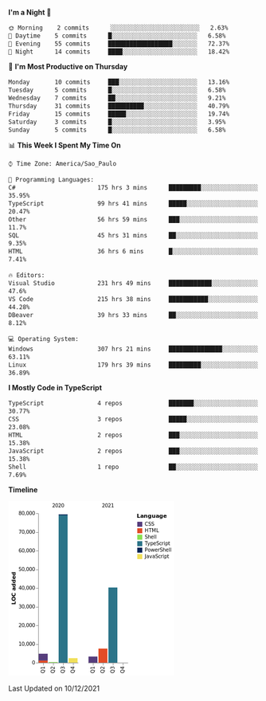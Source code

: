 <!--START_SECTION:waka-->
**I'm a Night 🦉** 

```text
🌞 Morning    2 commits      ░░░░░░░░░░░░░░░░░░░░░░░░░   2.63% 
🌆 Daytime    5 commits      █░░░░░░░░░░░░░░░░░░░░░░░░   6.58% 
🌃 Evening    55 commits     ██████████████████░░░░░░░   72.37% 
🌙 Night      14 commits     ████░░░░░░░░░░░░░░░░░░░░░   18.42%

```
📅 **I'm Most Productive on Thursday** 

```text
Monday       10 commits     ███░░░░░░░░░░░░░░░░░░░░░░   13.16% 
Tuesday      5 commits      █░░░░░░░░░░░░░░░░░░░░░░░░   6.58% 
Wednesday    7 commits      ██░░░░░░░░░░░░░░░░░░░░░░░   9.21% 
Thursday     31 commits     ██████████░░░░░░░░░░░░░░░   40.79% 
Friday       15 commits     █████░░░░░░░░░░░░░░░░░░░░   19.74% 
Saturday     3 commits      █░░░░░░░░░░░░░░░░░░░░░░░░   3.95% 
Sunday       5 commits      █░░░░░░░░░░░░░░░░░░░░░░░░   6.58%

```


📊 **This Week I Spent My Time On** 

```text
⌚︎ Time Zone: America/Sao_Paulo

💬 Programming Languages: 
C#                       175 hrs 3 mins      █████████░░░░░░░░░░░░░░░░   35.95% 
TypeScript               99 hrs 41 mins      █████░░░░░░░░░░░░░░░░░░░░   20.47% 
Other                    56 hrs 59 mins      ███░░░░░░░░░░░░░░░░░░░░░░   11.7% 
SQL                      45 hrs 31 mins      ██░░░░░░░░░░░░░░░░░░░░░░░   9.35% 
HTML                     36 hrs 6 mins       █░░░░░░░░░░░░░░░░░░░░░░░░   7.41%

🔥 Editors: 
Visual Studio            231 hrs 49 mins     ████████████░░░░░░░░░░░░░   47.6% 
VS Code                  215 hrs 38 mins     ███████████░░░░░░░░░░░░░░   44.28% 
DBeaver                  39 hrs 33 mins      ██░░░░░░░░░░░░░░░░░░░░░░░   8.12%

💻 Operating System: 
Windows                  307 hrs 21 mins     ███████████████░░░░░░░░░░   63.11% 
Linux                    179 hrs 39 mins     █████████░░░░░░░░░░░░░░░░   36.89%

```

**I Mostly Code in TypeScript** 

```text
TypeScript               4 repos             ███████░░░░░░░░░░░░░░░░░░   30.77% 
CSS                      3 repos             █████░░░░░░░░░░░░░░░░░░░░   23.08% 
HTML                     2 repos             ███░░░░░░░░░░░░░░░░░░░░░░   15.38% 
JavaScript               2 repos             ███░░░░░░░░░░░░░░░░░░░░░░   15.38% 
Shell                    1 repo              ██░░░░░░░░░░░░░░░░░░░░░░░   7.69%

```


**Timeline**

![Chart not found](https://raw.githubusercontent.com/jonhoffmam/jonhoffmam/master/charts/bar_graph.png) 


 Last Updated on 10/12/2021
<!--END_SECTION:waka-->
